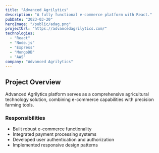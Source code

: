 ```yaml
---
title: "Advanced Agrilytics"
description: "A fully functional e-commerce platform with React."
pubDate: "2023-03-20"
heroImage: "/public/adag.png"
projectUrl: "https://advancedagrilytics.com/"
technologies: 
  - "React"
  - "Node.js"
  - "Express"
  - "MongoDB"
  - "AWS"
company: "Advanced Agrilytics"
---
```


## Project Overview

Advanced Agrilytics platform serves as a comprehensive agricultural technology solution, combining e-commerce capabilities with precision farming tools.

### Responsibilities

- Built robust e-commerce functionality
- Integrated payment processing systems
- Developed user authentication and authorization
- Implemented responsive design patterns 